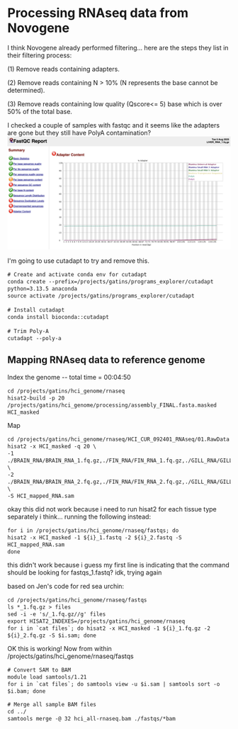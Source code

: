 # Processing RNAseq data from Novogene

I think Novogene already performed filtering... here are the steps they list in their filtering process:

(1) Remove reads containing adapters.

(2) Remove reads containing N > 10% (N represents the base cannot be determined).

(3) Remove reads containing low quality (Qscore<= 5) base which is over 50% of the total base.

I checked a couple of samples with fastqc and it seems like the adapters are gone but they still have PolyA contamination?
![plot](photos/PolyA_liver.png)

I'm going to use cutadapt to try and remove this.
```
# Create and activate conda env for cutadapt
conda create --prefix=/projects/gatins/programs_explorer/cutadapt python=3.13.5 anaconda
source activate /projects/gatins/programs_explorer/cutadapt

# Install cutadapt
conda install bioconda::cutadapt

# Trim Poly-A
cutadapt --poly-a 
```

## Mapping RNAseq data to reference genome
Index the genome -- total time = 00:04:50
```
cd /projects/gatins/hci_genome/rnaseq
hisat2-build -p 20 /projects/gatins/hci_genome/processing/assembly_FINAL.fasta.masked HCI_masked
```

Map
```
cd /projects/gatins/hci_genome/rnaseq/HCI_CUR_092401_RNAseq/01.RawData
hisat2 -x HCI_masked -q 20 \
-1 ./BRAIN_RNA/BRAIN_RNA_1.fq.gz,./FIN_RNA/FIN_RNA_1.fq.gz,./GILL_RNA/GILL_RNA_1.fq.gz,./LIVER_RNA/LIVER_RNA_1.fq.gz,./MUSCLE_RNA/MUSCLE_RNA_1.fq.gz \
-2 ./BRAIN_RNA/BRAIN_RNA_2.fq.gz,./FIN_RNA/FIN_RNA_2.fq.gz,./GILL_RNA/GILL_RNA_2.fq.gz,./LIVER_RNA/LIVER_RNA_2.fq.gz,./MUSCLE_RNA/MUSCLE_RNA_2.fq.gz \
-S HCI_mapped_RNA.sam
```
okay this did not work because i need to run hisat2 for each tissue type separately i think... running the following instead:
```
for i in /projects/gatins/hci_genome/rnaseq/fastqs; do
hisat2 -x HCI_masked -1 ${i}_1.fastq -2 ${i}_2.fastq -S HCI_mapped_RNA.sam
done
```
this didn't work because i guess my first line is indicating that the command should be looking for fastqs_1.fastq? idk, trying again

based on Jen's code for red sea urchin:
```
cd /projects/gatins/hci_genome/rnaseq/fastqs
ls *_1.fq.gz > files
sed -i -e 's/_1.fq.gz//g' files
export HISAT2_INDEXES=/projects/gatins/hci_genome/rnaseq
for i in `cat files`; do hisat2 -x HCI_masked -1 ${i}_1.fq.gz -2 ${i}_2.fq.gz -S $i.sam; done
```

OK this is working! Now from within /projects/gatins/hci_genome/rnaseq/fastqs
```
# Convert SAM to BAM
module load samtools/1.21
for i in `cat files`; do samtools view -u $i.sam | samtools sort -o $i.bam; done
```
```
# Merge all sample BAM files
cd ../
samtools merge -@ 32 hci_all-rnaseq.bam ./fastqs/*bam
```
